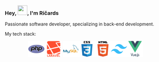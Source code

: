 ### Hey, <img src="https://raw.githubusercontent.com/MartinHeinz/MartinHeinz/master/wave.gif" width="30" height="30">, I'm Ričards

Passionate software developer, specializing in back-end development.

My tech stack:

<div style="text-align:center"><img src="https://github.com/devicons/devicon/blob/master/icons/php/php-original.svg" alt="PHP logo" width="50" height="50" /> <img src="https://github.com/devicons/devicon/blob/master/icons/laravel/laravel-plain-wordmark.svg" alt="Laravel logo" width="50" height="50" /> <img src="https://github.com/devicons/devicon/blob/master/icons/mysql/mysql-original-wordmark.svg" alt="MySQL logo" width="50" height="50" /><img src="https://github.com/devicons/devicon/blob/master/icons/css3/css3-original-wordmark.svg" alt="CSS logo" width="50" height="50" /><img src="https://github.com/devicons/devicon/blob/master/icons/html5/html5-original-wordmark.svg" alt="HTML logo" width="50" height="50" /><img src="https://github.com/devicons/devicon/blob/master/icons/tailwindcss/tailwindcss-plain.svg" alt="Tailwind logo" width="50" height="50" /><img src="https://github.com/devicons/devicon/blob/master/icons/vuejs/vuejs-original-wordmark.svg" alt="VueJs logo" width="50" height="50" /></div>




<!--
**ricardsupenieks/ricardsupenieks** is a ✨ _special_ ✨ repository because its `README.md` (this file) appears on your GitHub profile.

Here are some ideas to get you started:

- 🔭 I’m currently working on ...
- 🌱 I’m currently learning ...
- 👯 I’m looking to collaborate on ...
- 🤔 I’m looking for help with ...
- 💬 Ask me about ...
- 📫 How to reach me: ...
- 😄 Pronouns: ...
- ⚡ Fun fact: ...
-->
